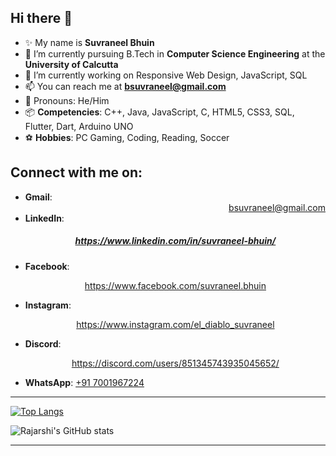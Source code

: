 ## Hi there 👋

<!--
**Suvraneel/Suvraneel** is a ✨ _special_ ✨ repository because its `README.md` (this file) appears on your GitHub profile.

Here are some ideas to get you started:-->

- ✨ My name is **Suvraneel Bhuin**
- 🔭 I’m currently pursuing B.Tech in **Computer Science Engineering** at the **University of Calcutta**
- 🌱 I’m currently working on Responsive Web Design, JavaScript, SQL
- :mailbox: You can reach me at **bsuvraneel@gmail.com**
- :jack_o_lantern: Pronouns: He/Him
- :package: **Competencies**: C++, Java, JavaScript, C, HTML5, CSS3, SQL, Flutter, Dart, Arduino UNO
- :soccer: **Hobbies**: PC Gaming, Coding, Reading, Soccer

## Connect with me on:
<!--
<p align="left">
<a href="https://www.linkedin.com/in/suvraneel-bhuin" target="_blank"><img style="filter: invert(1);" src="https://raw.githubusercontent.com/Suvraneel/Suvraneel.github.io/main/resources/Social-Dark-icons/linkedin.svg" height="30" width="40"></a>
<a href="https://www.instagram.com/el_diablo_suvraneel" target="_blank"><img style="filter: invert(1);" src="https://raw.githubusercontent.com/Suvraneel/Suvraneel.github.io/main/resources/Social-Dark-icons/instagram.svg" height="30" width="40"></a>
<a href="https://github.com/Suvraneel" target="_blank"><img style="filter: invert(1);"  src="https://raw.githubusercontent.com/Suvraneel/Suvraneel.github.io/main/resources/Social-Dark-icons/github.svg" height="30" width="40"></a>
<a href="https://www.facebook.com/suvraneel.bhuin" target="_blank"><img style="filter: invert(1);"  src="https://raw.githubusercontent.com/Suvraneel/Suvraneel.github.io/main/resources/Social-Dark-icons/facebook.svg" height="30" width="40"></a>
<a href="https://discord.com/users/851345743935045652/" id="discord"><img style="filter: invert(1);"  src="https://raw.githubusercontent.com/Suvraneel/Suvraneel.github.io/main/resources/Social-Dark-icons/discord.svg" height="30" width="40"></a>
</p>-->

- **Gmail**:     <div align="right"> bsuvraneel@gmail.com</div>
- **LinkedIn**:  <h5 align="center"> https://www.linkedin.com/in/suvraneel-bhuin/ </h5>
- **Facebook**:  <p align="center"> https://www.facebook.com/suvraneel.bhuin </p>
- **Instagram**: <p align="center"> https://www.instagram.com/el_diablo_suvraneel </p>
- **Discord**:   <p align="center"> https://discord.com/users/851345743935045652/ </p>
- **WhatsApp**:  [+91 7001967224](https://api.whatsapp.com/send?phone=917001967224&text=Hi!%20Suvraneel!!)

***

[![Top Langs](https://github-readme-stats.vercel.app/api/top-langs/?username=suvraneel&langs_count=8)](https://github.com/suvraneel/github-readme-stats)

![Rajarshi's GitHub stats](https://github-readme-stats.vercel.app/api?username=suvraneel&show_icons=true&theme=radical)

***
